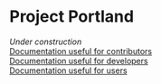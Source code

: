# Project Portland
*Under construction*  
[Documentation useful for contributors](contributors)  
[Documentation useful for developers](developers)  
[Documentation useful for users](users)
